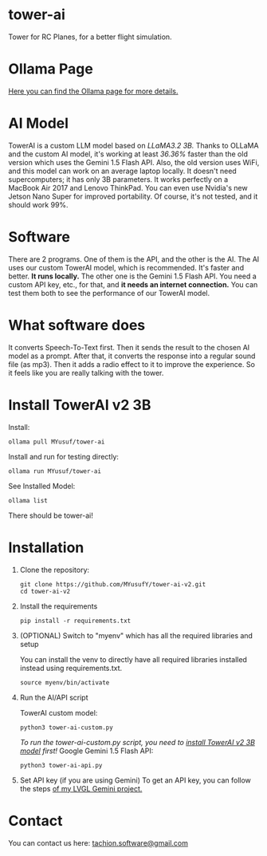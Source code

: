# tower-ai
Tower for RC Planes, for a better flight simulation.

# Ollama Page
[Here you can find the Ollama page for more details.](https://ollama.com/MYusuf/tower-ai)

# AI Model
TowerAI is a custom LLM model based on *LLaMA3.2 3B.* Thanks to OLLaMA and the custom AI model, it's working at least *36.36%* faster than the old version which uses the Gemini 1.5 Flash API. Also, the old version uses WiFi, and this model can work on an average laptop locally. It doesn't need supercomputers; it has only 3B parameters. It works perfectly on a MacBook Air 2017 and Lenovo ThinkPad. You can even use Nvidia's new Jetson Nano Super for improved portability. Of course, it's not tested, and it should work 99%.

# Software
There are 2 programs. One of them is the API, and the other is the AI. The AI uses our custom TowerAI model, which is recommended. It's faster and better. **It runs locally.** The other one is the Gemini 1.5 Flash API. You need a custom API key, etc., for that, and **it needs an internet connection.** You can test them both to see the performance of our TowerAI model.

# What software does
It converts Speech-To-Text first. Then it sends the result to the chosen AI model as a prompt. After that, it converts the response into a regular sound file (as mp3). Then it adds a radio effect to it to improve the experience. So it feels like you are really talking with the tower.

# Install TowerAI v2 3B
Install:
```
ollama pull MYusuf/tower-ai
```

Install and run for testing directly:
```
ollama run MYusuf/tower-ai
```

See Installed Model:
```
ollama list
```
There should be tower-ai!

# Installation
1. Clone the repository:
   ```
   git clone https://github.com/MYusufY/tower-ai-v2.git
   cd tower-ai-v2
   ```
2. Install the requirements
   ```
   pip install -r requirements.txt
   ```

4. (OPTIONAL) Switch to "myenv" which has all the required libraries and setup

   You can install the venv to directly have all required libraries installed instead using requirements.txt.
   ```
   source myenv/bin/activate
   ```
5. Run the AI/API script
   
   TowerAI custom model:
   ```
   python3 tower-ai-custom.py
   ```
   *To run the tower-ai-custom.py script, you need to [install TowerAI v2 3B model](https://github.com/MYusufY/tower-ai-v2/edit/main/README.md#install-towerai-v2-3b) first!*
   Google Gemini 1.5 Flash API:
   ```
   python3 tower-ai-api.py
   ```
6. Set API key (if you are using Gemini)
   To get an API key, you can follow the steps [of my LVGL Gemini project.](https://github.com/MYusufY/lvgl-gemini/wiki)

# Contact
You can contact us here: [tachion.software@gmail.com](mailto:tachion.software@gmail.com?subject=Project%20TowerAI)
